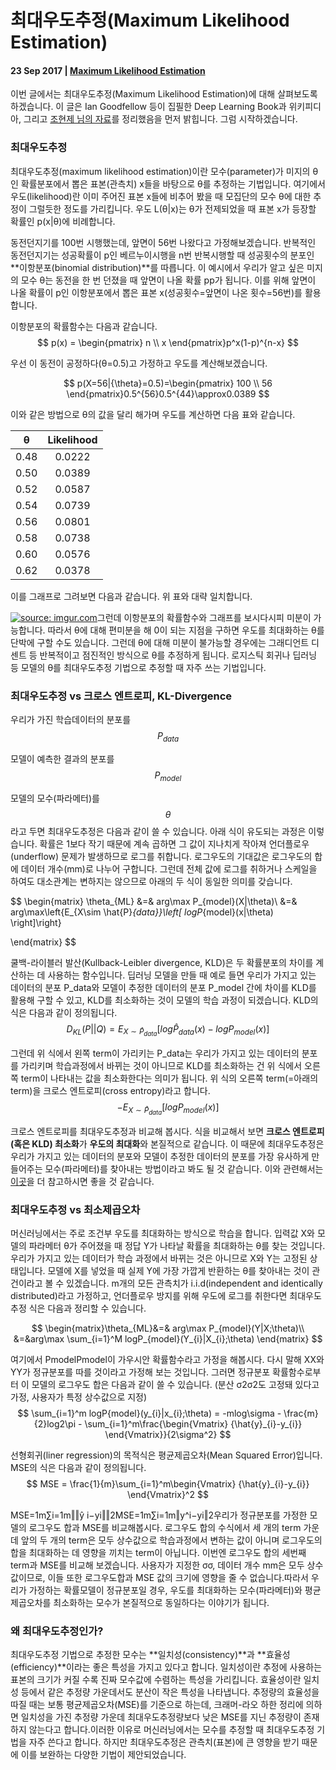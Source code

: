 # 최대우도추정(Maximum Likelihood Estimation)

#### 23 Sep 2017 | [Maximum Likelihood Estimation](https://ratsgo.github.io/blog/tags/#maximum-likelihood-estimation)

이번 글에서는 최대우도추정(Maximum Likelihood Estimation)에 대해 살펴보도록 하겠습니다. 이 글은 Ian Goodfellow 등이 집필한 Deep Learning Book과 위키피디아, 그리고 [조현제 님의 자료](https://www.google.co.kr/url?sa=t&rct=j&q=&esrc=s&source=web&cd=1&cad=rja&uact=8&ved=0ahUKEwjL35GXl8DWAhWIi7wKHSu-C2IQFgglMAA&url=http%3A%2F%2Fdatabaser.net%2Fmoniwiki%2Fpds%2FBayesianStatistic%2F%25EB%25B2%25A0%25EC%259D%25B4%25EC%25A6%2588_%25EC%25A0%2595%25EB%25A6%25AC%25EC%2599%2580_MLE.pdf&usg=AFQjCNEfWz3mbEgF4zVu7qc-iW6azR2jRQ)를 정리했음을 먼저 밝힙니다. 그럼 시작하겠습니다.

### 최대우도추정

최대우도추정(maximum likelihood estimation)이란 모수(parameter)가 미지의 θ인 확률분포에서 뽑은 표본(관측치) x들을 바탕으로 θ를 추정하는 기법입니다. 여기에서 우도(likelihood)란 이미 주어진 표본 x들에 비추어 봤을 때 모집단의 모수 θ에 대한 추정이 그럴듯한 정도를 가리킵니다. 우도 L(θ|x)는 θ가 전제되었을 때 표본 x가 등장할 확률인 p(x|θ)에 비례합니다.

동전던지기를 100번 시행했는데, 앞면이 56번 나왔다고 가정해보겠습니다. 반복적인 동전던지기는 성공확률이 p인 베르누이시행을 n번 반복시행할 때 성공횟수의 분포인 **이항분포(binomial distribution)**를 따릅니다. 이 예시에서 우리가 알고 싶은 미지의 모수 θ는 동전을 한 번 던졌을 때 앞면이 나올 확률 pp가 됩니다. 이를 위해 앞면이 나올 확률이 p인 이항분포에서 뽑은 표본 x(성공횟수=앞면이 나온 횟수=56번)를 활용합니다.

이항분포의 확률함수는 다음과 같습니다.
$$
p(x) = \begin{pmatrix} n \\ x  \end{pmatrix}p^x(1-p)^{n-x}
$$


우선 이 동전이 공정하다(θ=0.5)고 가정하고 우도를 계산해보겠습니다.


$$
p(X=56|{\theta}=0.5)=\begin{pmatrix} 100 \\ 56  \end{pmatrix}0.5^{56}0.5^{44}\approx0.0389
$$


이와 같은 방법으로 θ의 값을 달리 해가며 우도를 계산하면 다음 표와 같습니다.

|  θ   | Likelihood |
| :--: | :--------: |
| 0.48 |   0.0222   |
| 0.50 |   0.0389   |
| 0.52 |   0.0587   |
| 0.54 |   0.0739   |
| 0.56 |   0.0801   |
| 0.58 |   0.0738   |
| 0.60 |   0.0576   |
| 0.62 |   0.0378   |



이를 그래프로 그려보면 다음과 같습니다. 위 표와 대략 일치합니다.

[![source: imgur.com](https://i.imgur.com/qa6ikOG.png)](https://imgur.com/qa6ikOG)그런데 이항분포의 확률함수와 그래프를 보시다시피 미분이 가능합니다. 따라서 θ에 대해 편미분을 해 0이 되는 지점을 구하면 우도를 최대화하는 θ를 단박에 구할 수도 있습니다. 그런데 θ에 대해 미분이 불가능할 경우에는 그래디언트 디센트 등 반복적이고 점진적인 방식으로 θ를 추정하게 됩니다. 로지스틱 회귀나 딥러닝 등 모델의 θ를 최대우도추정 기법으로 추정할 때 자주 쓰는 기법입니다.

### 최대우도추정 vs 크로스 엔트로피, KL-Divergence

우리가 가진 학습데이터의 분포를 
$$
P_{data}
$$


모델이 예측한 결과의 분포를 
$$
P_{model}
$$


모델의 모수(파라메터)를 
$$
\theta
$$
라고 두면 최대우도추정은 다음과 같이 쓸 수 있습니다. 아래 식이 유도되는 과정은 이렇습니다. 확률은 1보다 작기 때문에 계속 곱하면 그 값이 지나치게 작아져 언더플로우(underflow) 문제가 발생하므로 로그를 취합니다. 로그우도의 기대값은 로그우도의 합에 데이터 개수(mm)로 나누어 구합니다. 그런데 전체 값에 로그를 취하거나 스케일을 하여도 대소관계는 변하지는 않으므로 아래의 두 식이 동일한 의미를 갖습니다.


$$
\begin{matrix}
\theta_{ML} &=& arg\max P_{model}(X|\theta)\\
&=& arg\max\left\{E_{X\sim \hat{P}_{data}}\left[ logP_{model}(x|\theta) \right]\right\}

\end{matrix}
$$


쿨백-라이블러 발산(Kullback-Leibler divergence, KLD)은 두 확률분포의 차이를 계산하는 데 사용하는 함수입니다. 딥러닝 모델을 만들 때 예로 들면 우리가 가지고 있는 데이터의 분포 P_data와 모델이 추정한 데이터의 분포 P_model 간에 차이를 KLD를 활용해 구할 수 있고, KLD를 최소화하는 것이 모델의 학습 과정이 되겠습니다. KLD의 식은 다음과 같이 정의됩니다.
$$
D_{KL}(P||Q) = E_{X\sim \hat{P}_{data}}\left[log\hat{P}_{data}(x)-logP_{model}(x)\right]
$$


그런데 위 식에서 왼쪽 term이 가리키는 P_data는 우리가 가지고 있는 데이터의 분포를 가리키며 학습과정에서 바뀌는 것이 아니므로 KLD를 최소화하는 건 위 식에서 오른쪽 term이 나타내는 값을 최소화한다는 의미가 됩니다. 위 식의 오른쪽 term(=아래의 term)을 크로스 엔트로피(cross entropy)라고 합니다.
$$
-E_{X\sim \hat{P}_{data}}\left[logP_{model}(x)\right]
$$


크로스 엔트로피를 최대우도추정과 비교해 봅시다. 식을 비교해서 보면 **크로스 엔트로피(혹은 KLD) 최소화**가 **우도의 최대화**와 본질적으로 같습니다. 이 때문에 최대우도추정은 우리가 가지고 있는 데이터의 분포와 모델이 추정한 데이터의 분포를 가장 유사하게 만들어주는 모수(파라메터)를 찾아내는 방법이라고 봐도 될 것 같습니다. 이와 관련해서는 [이곳](https://ratsgo.github.io/statistics/2017/09/22/information/)을 더 참고하시면 좋을 것 같습니다.



### 최대우도추정 vs 최소제곱오차



머신러닝에서는 주로 조건부 우도를 최대화하는 방식으로 학습을 합니다. 입력값 X와 모델의 파라메터 θ가 주어졌을 때 정답 Y가 나타날 확률을 최대화하는 θ를 찾는 것입니다. 우리가 가지고 있는 데이터가 학습 과정에서 바뀌는 것은 아니므로 X와 Y는 고정된 상태입니다. 모델에 X를 넣었을 때 실제 Y에 가장 가깝게 반환하는 θ를 찾아내는 것이 관건이라고 볼 수 있겠습니다. m개의 모든 관측치가 i.i.d(independent and identically distributed)라고 가정하고, 언더플로우 방지를 위해 우도에 로그를 취한다면 최대우도추정 식은 다음과 정리할 수 있습니다.


$$
\begin{matrix}\theta_{ML}&=& arg\max P_{model}(Y|X;\theta)\\
&=&arg\max \sum_{i=1}^M logP_{model}(Y_{i}|X_{i};\theta)
\end{matrix}
$$


여기에서 PmodelPmodel이 가우시안 확률함수라고 가정을 해봅시다. 다시 말해 XX와 YY가 정규분포를 따를 것이라고 가정해 보는 것입니다. 그러면 정규분포 확률함수로부터 이 모델의 로그우도 합은 다음과 같이 쓸 수 있습니다. (분산 σ2σ2도 고정돼 있다고 가정, 사용자가 특정 상수값으로 지정)
$$
\sum_{i=1}^m logP{model}(y_{i}|x_{i};\theta) = -mlog\sigma - \frac{m}{2}log2\pi - \sum_{i=1}^m\frac{\begin{Vmatrix} {\hat{y}_{i}-y_{i}} \end{Vmatrix}}{2\sigma^2}
$$


선형회귀(liner regression)의 목적식은 평균제곱오차(Mean Squared Error)입니다. MSE의 식은 다음과 같이 정의됩니다.
$$
MSE = \frac{1}{m}\sum_{i=1}^m\begin{Vmatrix} {\hat{y}_{i}-y_{i}} \end{Vmatrix}^2
$$


MSE=1m∑i=1m‖‖ŷ i−yi‖‖2MSE=1m∑i=1m‖y^i−yi‖2우리가 정규분포를 가정한 모델의 로그우도 합과 MSE를 비교해봅시다. 로그우도 합의 수식에서 세 개의 term 가운데 앞의 두 개의 term은 모두 상수값으로 학습과정에서 변하는 값이 아니며 로그우도의 합을 최대화하는 데 영향을 끼치는 term이 아닙니다. 이번엔 로그우도 합의 세번째 term과 MSE를 비교해 보겠습니다. 사용자가 지정한 σσ, 데이터 개수 mm은 모두 상수값이므로, 이들 또한 로그우도합과 MSE 값의 크기에 영향을 줄 수 없습니다.따라서 우리가 가정하는 확률모델이 정규분포일 경우, 우도를 최대화하는 모수(파라메터)와 평균제곱오차를 최소화하는 모수가 본질적으로 동일하다는 이야기가 됩니다.



### 왜 최대우도추정인가?

최대우도추정 기법으로 추정한 모수는 **일치성(consistency)**과 **효율성(efficiency)**이라는 좋은 특성을 가지고 있다고 합니다. 일치성이란 추정에 사용하는 표본의 크기가 커질 수록 진짜 모수값에 수렴하는 특성을 가리킵니다. 효율성이란 일치성 등에서 같은 추정량 가운데서도 분산이 작은 특성을 나타냅니다. 추정량의 효율성을 따질 때는 보통 평균제곱오차(MSE)를 기준으로 하는데, 크래머-라오 하한 정리에 의하면 일치성을 가진 추정량 가운데 최대우도추정량보다 낮은 MSE를 지닌 추정량이 존재하지 않는다고 합니다.이러한 이유로 머신러닝에서는 모수를 추정할 때 최대우도추정 기법을 자주 쓴다고 합니다. 하지만 최대우도추정은 관측치(표본)에 큰 영향을 받기 때문에 이를 보완하는 다양한 기법이 제안되었습니다.